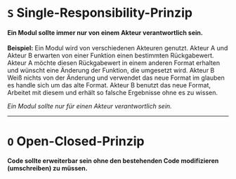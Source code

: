 # `S` Single-Responsibility-Prinzip

#### Ein Modul sollte immer nur von einem Akteur verantwortlich sein.

**Beispiel:** Ein Modul wird von verschiedenen Akteuren genutzt. Akteur A und Akteur B erwarten von einer Funktion einen bestimmten Rückgabewert. 
Akteur A möchte diesen Rückgabewert in einem anderen Format erhalten und wünscht eine Änderung der Funktion, die umgesetzt wird. 
Akteur B Weiß nichts von der Änderung und verwendet das neue Format im glauben es handle sich um das alte Format. Akteur B benutzt das neue Format, Arbeitet mit diesem und erhält so falsche Ergebnisse ohne es zu wissen.

*Ein Modul sollte nur für einen Akteur verantwortlich sein.* 

---

# `O` Open-Closed-Prinzip

#### Code sollte erweiterbar sein ohne den bestehenden Code modifizieren (umschreiben) zu müssen.

